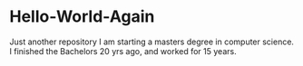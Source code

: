 # Hello-World-Again
Just another repository
I am starting a masters degree in computer science. I finished the Bachelors 20 yrs ago, and worked for 15 years.
